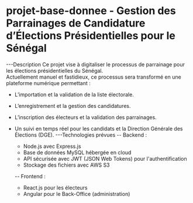 # projet-base-donnee - Gestion des Parrainages de Candidature d’Élections Présidentielles pour le Sénégal
---Description
Ce projet vise à digitaliser le processus de parrainage pour les élections présidentielles du Sénégal.  
Actuellement manuel et fastidieux, ce processus sera transformé en une plateforme numérique permettant :
- L’importation et la validation de la liste électorale.
- L’enregistrement et la gestion des candidatures.
- L’inscription des électeurs et la validation des parrainages.
- Un suivi en temps réel pour les candidats et la Direction Générale des Élections (DGE).
---Technologies prévues
    -- Backend : 
    - Node.js avec Express.js
    - Base de données MySQL hébergée en cloud
    - API sécurisée avec JWT (JSON Web Tokens) pour l'authentification
    - Stockage des fichiers avec AWS S3 

    -- Frontend : 
    - React.js pour les électeurs  
    - Angular pour le Back-Office (administration)

  
